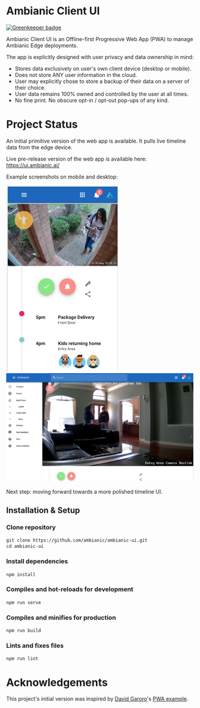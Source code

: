 # Ambianic Client UI

[![Greenkeeper badge](https://badges.greenkeeper.io/ambianic/ambianic-ui.svg)](https://greenkeeper.io/)

Ambianic Client UI is an Offline-first Progressive Web App (PWA) to manage Ambianic Edge deployments.

The app is explicitly designed with user privacy and data ownership in mind:

* Stores data exclusively on user's own client device (desktop or mobile).
* Does not store ANY user information in the cloud.
* User may explicitly chose to store a backup of their data on a server of their choice.
* User data remains 100% owned and controlled by the user at all times.
* No fine print. No obscure opt-in / opt-out pop-ups of any kind.

# Project Status

An initial primitive version of the web app is available. It pulls live timeline data from the edge device.

Live pre-release version of the web app is available here: https://ui.ambianic.ai/

Example screenshots on mobile and desktop:

<img src="public/img/ambianic-ui-mobile-screenshot.png" width="300">

<img src="public/img/ambianic-ui-dekstop-screenshot.png" width="800">


Next step: moving forward towards a more polished timeline UI.

## Installation & Setup
### Clone repository
```
git clone https://github.com/ambianic/ambianic-ui.git
cd ambianic-ui
```

### Install dependencies
```
npm install
```

### Compiles and hot-reloads for development
```
npm run serve
```

### Compiles and minifies for production
```
npm run build
```

### Lints and fixes files
```
npm run lint
```

# Acknowledgements

This project's initial version was inspired by
[David Garoro](https://github.com/davidgaroro)'s [PWA example](https://github.com/davidgaroro/vuetify-todo-pwa).

